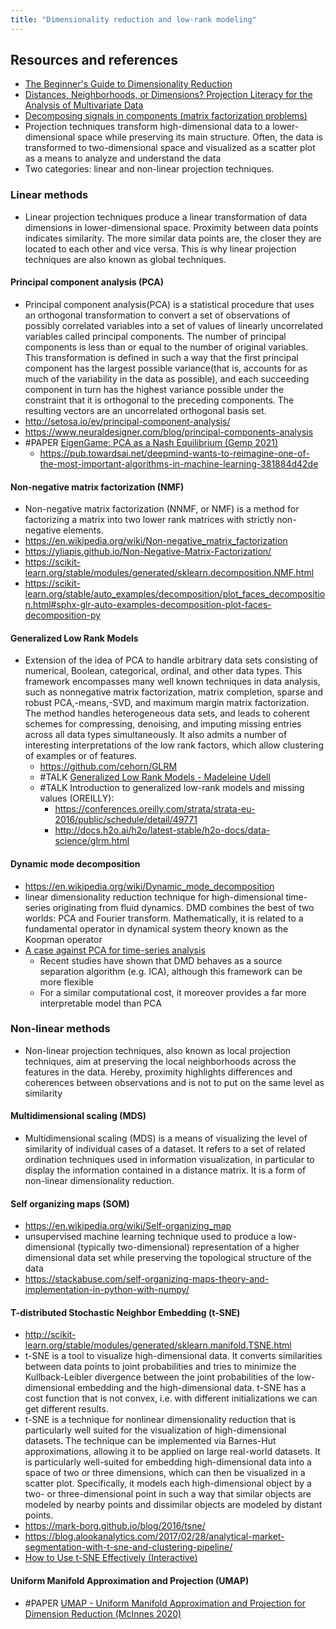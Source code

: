 ```yaml
---
title: "Dimensionality reduction and low-rank modeling"
---
```


## Resources and references
- [The Beginner's Guide to Dimensionality Reduction](https://idyll.pub/post/visxai-dimensionality-reduction-1dbad0a67a092b007c526a45/)
- [Distances, Neighborhoods, or Dimensions? Projection Literacy for the Analysis of Multivariate Data](https://visxprojections.dbvis.de/client/index.html)
- [Decomposing signals in components (matrix factorization problems)](https://scikit-learn.org/stable/modules/decomposition.html)
- Projection techniques transform high-dimensional data to a lower-dimensional space while preserving its main structure. Often, the data is transformed to two-dimensional space and visualized as a scatter plot as a means to analyze and understand the data
- Two categories: linear and non-linear projection techniques. 

### Linear methods
- Linear projection techniques produce a linear transformation of data dimensions in lower-dimensional space. Proximity between data points indicates similarity. The more similar data points are, the closer they are located to each other and vice versa. This is why linear projection techniques are also known as global techniques.

#### Principal component analysis (PCA)
- Principal component analysis(PCA) is a statistical procedure that uses an orthogonal transformation to convert a set of observations of possibly correlated variables into a set of values of linearly uncorrelated variables called principal components. The number of principal components is less than or equal to the number of original variables. This transformation is defined in such a way that the first principal component has the largest possible variance(that is, accounts for as much of the variability in the data as possible), and each succeeding component in turn has the highest variance possible under the constraint that it is orthogonal to the preceding components. The resulting vectors are an uncorrelated orthogonal basis set.
- http://setosa.io/ev/principal-component-analysis/
- https://www.neuraldesigner.com/blog/principal-components-analysis
- #PAPER [EigenGame: PCA as a Nash Equilibrium (Gemp 2021)](https://openreview.net/forum?id=NzTU59SYbNq)
	- https://pub.towardsai.net/deepmind-wants-to-reimagine-one-of-the-most-important-algorithms-in-machine-learning-381884d42de

#### Non-negative matrix factorization (NMF)
- Non-negative matrix factorization (NNMF, or NMF) is a method for factorizing a matrix into two lower rank matrices with strictly non-negative elements.
- https://en.wikipedia.org/wiki/Non-negative_matrix_factorization
- https://yliapis.github.io/Non-Negative-Matrix-Factorization/
- https://scikit-learn.org/stable/modules/generated/sklearn.decomposition.NMF.html
- https://scikit-learn.org/stable/auto_examples/decomposition/plot_faces_decomposition.html#sphx-glr-auto-examples-decomposition-plot-faces-decomposition-py

#### Generalized Low Rank Models
- Extension of the idea of PCA to handle arbitrary data sets consisting of numerical, Boolean, categorical, ordinal, and other data types. This framework encompasses many well known techniques in data analysis, such as nonnegative matrix factorization, matrix completion, sparse and robust PCA,-means,-SVD, and maximum margin matrix factorization. The method handles heterogeneous data sets, and leads to coherent schemes for compressing, denoising, and imputing missing entries across all data types simultaneously. It also admits a number of interesting interpretations of the low rank factors, which allow clustering of examples or of features.
	- https://github.com/cehorn/GLRM
	- #TALK [Generalized Low Rank Models - Madeleine Udell](https://www.youtube.com/watch?v=zwvzGuS82MA)
	- #TALK Introduction to generalized low-rank models and missing values (OREILLY): 
	  - https://conferences.oreilly.com/strata/strata-eu-2016/public/schedule/detail/49771
	  - http://docs.h2o.ai/h2o/latest-stable/h2o-docs/data-science/glrm.html

#### Dynamic mode decomposition
- https://en.wikipedia.org/wiki/Dynamic_mode_decomposition
- linear dimensionality reduction technique for high-dimensional time-series originating from fluid dynamics. DMD combines the best of two worlds: PCA and Fourier transform. Mathematically, it is related to a fundamental operator in dynamical system theory known as the Koopman operator
- [A case against PCA for time-series analysis](https://towardsdatascience.com/a-case-against-pca-for-time-series-analysis-ac66b47629e0)
	- Recent studies have shown that DMD behaves as a source separation algorithm (e.g. ICA), although this framework can be more flexible
	- For a similar computational cost, it moreover provides a far more interpretable model than PCA

### Non-linear methods
- Non-linear projection techniques, also known as local projection techniques, aim at preserving the local neighborhoods across the features in the data. Hereby, proximity highlights differences and coherences between observations and is not to put on the same level as similarity

#### Multidimensional scaling (MDS)
- Multidimensional scaling (MDS) is a means of visualizing the level of similarity of individual cases of a dataset. It refers to a set of related ordination techniques used in information visualization, in particular to display the information contained in a distance matrix. It is a form of non-linear dimensionality reduction.

#### Self organizing maps (SOM)
- https://en.wikipedia.org/wiki/Self-organizing_map
- unsupervised machine learning technique used to produce a low-dimensional (typically two-dimensional) representation of a higher dimensional data set while preserving the topological structure of the data
- https://stackabuse.com/self-organizing-maps-theory-and-implementation-in-python-with-numpy/

#### T-distributed Stochastic Neighbor Embedding (t-SNE)
- http://scikit-learn.org/stable/modules/generated/sklearn.manifold.TSNE.html
- t-SNE is a tool to visualize high-dimensional data. It converts similarities between data points to joint probabilities and tries to minimize the Kullback-Leibler divergence between the joint probabilities of the low-dimensional embedding and the high-dimensional data. t-SNE has a cost function that is not convex, i.e. with different initializations we can get different results.
- t-SNE is a technique for nonlinear dimensionality reduction that is particularly well suited for the visualization of high-dimensional datasets. The technique can be implemented via Barnes-Hut approximations, allowing it to be applied on large real-world datasets. It is particularly well-suited for embedding high-dimensional data into a space of two or three dimensions, which can then be visualized in a scatter plot. Specifically, it models each high-dimensional object by a two- or three-dimensional point in such a way that similar objects are modeled by nearby points and dissimilar objects are modeled by distant points.
- https://mark-borg.github.io/blog/2016/tsne/
- https://blog.alookanalytics.com/2017/02/28/analytical-market-segmentation-with-t-sne-and-clustering-pipeline/
- [How to Use t-SNE Effectively (Interactive)](http://distill.pub/2016/misread-tsne/)

#### Uniform Manifold Approximation and Projection (UMAP)
- #PAPER [UMAP - Uniform Manifold Approximation and Projection for Dimension Reduction (McInnes 2020)](https://arxiv.org/abs/1802.03426)

